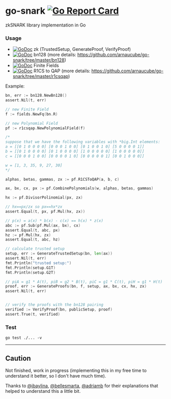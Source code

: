 # go-snark [![Go Report Card](https://goreportcard.com/badge/github.com/arnaucube/go-snark)](https://goreportcard.com/report/github.com/arnaucube/go-snark)

zkSNARK library implementation in Go


### Usage
- [![GoDoc](https://godoc.org/github.com/arnaucube/go-snark/zk?status.svg)](https://godoc.org/github.com/arnaucube/go-snark/zk) zk (TrustedSetup, GenerateProof, VerifyProof)
- [![GoDoc](https://godoc.org/github.com/arnaucube/go-snark/bn128?status.svg)](https://godoc.org/github.com/arnaucube/go-snark/bn128) bn128 (more details: https://github.com/arnaucube/go-snark/tree/master/bn128)
- [![GoDoc](https://godoc.org/github.com/arnaucube/go-snark/fields?status.svg)](https://godoc.org/github.com/arnaucube/go-snark/fields) Finite Fields
- [![GoDoc](https://godoc.org/github.com/arnaucube/go-snark/r1csqap?status.svg)](https://godoc.org/github.com/arnaucube/go-snark/r1csqap) R1CS to QAP (more details: https://github.com/arnaucube/go-snark/tree/master/r1csqap)

Example:
```go
bn, err := bn128.NewBn128()
assert.Nil(t, err)

// new Finite Field
f := fields.NewFq(bn.R)

// new Polynomial Field
pf := r1csqap.NewPolynomialField(f)

/*
suppose that we have the following variables with *big.Int elements:
a = [[0 1 0 0 0 0] [0 0 0 1 0 0] [0 1 0 0 1 0] [5 0 0 0 0 1]]
b = [[0 1 0 0 0 0] [0 1 0 0 0 0] [1 0 0 0 0 0] [1 0 0 0 0 0]]
c = [[0 0 0 1 0 0] [0 0 0 0 1 0] [0 0 0 0 0 1] [0 0 1 0 0 0]]

w = [1, 3, 35, 9, 27, 30]
*/

alphas, betas, gammas, zx := pf.R1CSToQAP(a, b, c)

ax, bx, cx, px := pf.CombinePolynomials(w, alphas, betas, gammas)

hx := pf.DivisorPolinomial(px, zx)

// hx==px/zx so px==hx*zx
assert.Equal(t, px, pf.Mul(hx, zx))

// p(x) = a(x) * b(x) - c(x) == h(x) * z(x)
abc := pf.Sub(pf.Mul(ax, bx), cx)
assert.Equal(t, abc, px)
hz := pf.Mul(hx, zx)
assert.Equal(t, abc, hz)

// calculate trusted setup
setup, err := GenerateTrustedSetup(bn, len(ax))
assert.Nil(t, err)
fmt.Println("trusted setup:")
fmt.Println(setup.G1T)
fmt.Println(setup.G2T)

// piA = g1 * A(t), piB = g2 * B(t), piC = g1 * C(t), piH = g1 * H(t)
proof, err := GenerateProofs(bn, f, setup, ax, bx, cx, hx, zx)
assert.Nil(t, err)


// verify the proofs with the bn128 pairing
verified := VerifyProof(bn, publicSetup, proof)
assert.True(t, verified)
```

### Test
```
go test ./... -v
```

---

## Caution
Not finished, work in progress (implementing this in my free time to understand it better, so I don't have much time).

Thanks to [@jbaylina](https://github.com/jbaylina), [@bellesmarta](https://github.com/bellesmarta), [@adriamb](https://github.com/adriamb) for their explanations that helped to understand this a little bit.
